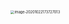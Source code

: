 <img src="https://i.loli.net/2020/10/22/RHD2tqIgEk9cXwB.png" alt="image-20201022173727013" style="zoom: 40%;" />
